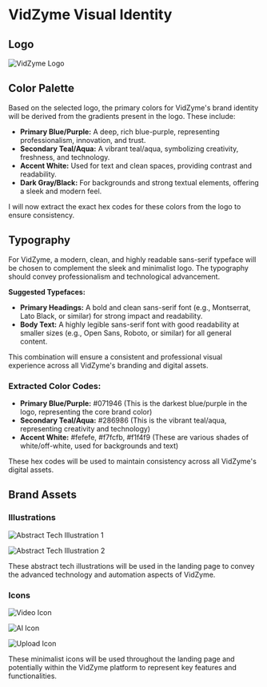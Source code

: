 
# VidZyme Visual Identity

## Logo

![VidZyme Logo](https://private-us-east-1.manuscdn.com/sessionFile/3CQuiigvkqzErQXrwACqun/sandbox/t0nQe895F9VuktUTczeeJE-images_1756142262980_na1fn_L2hvbWUvdWJ1bnR1L3ZpZHp5bWVfbG9nb19maW5hbA.png?Policy=eyJTdGF0ZW1lbnQiOlt7IlJlc291cmNlIjoiaHR0cHM6Ly9wcml2YXRlLXVzLWVhc3QtMS5tYW51c2Nkbi5jb20vc2Vzc2lvbkZpbGUvM0NRdWlpZ3ZrcXpFclFYcndBQ3F1bi9zYW5kYm94L3QwblFlODk1RjlWdWt0VVRjemVlSkUtaW1hZ2VzXzE3NTYxNDIyNjI5ODBfbmExZm5fTDJodmJXVXZkV0oxYm5SMUwzWnBaSHA1YldWZmJHOW5iMTltYVc1aGJBLnBuZyIsIkNvbmRpdGlvbiI6eyJEYXRlTGVzc1RoYW4iOnsiQVdTOkVwb2NoVGltZSI6MTc5ODc2MTYwMH19fV19&Key-Pair-Id=K2HSFNDJXOU9YS&Signature=WzrsF2SThI8rK7xHQAz4IN6I2Hwu8zVs1ibepwe3A1qj8QbZhWcoouEFVamZ2js0LCxJFgXBJBHov1c30um-Bcc-Q8SPR~XQYyWM5-4sOsbyhWgwmxPyV8p8C0P09zOjvdBQiFj6JCHWDwtDJb~FZTm2GiXLipgBYR5RGRxd4OsfbGmV8wKamovvV3WS4kqrdSRaBTGFUMPMhrgCTfvWu4EPQ~NhgSOHQ7hrnmSU1-Wazk04hW907eeDDrjv9WK~qa0J1Yppsa8T9tGp917BSVDM7GwpE7png4gnAA1B2Lj0UvuoTYmiQClzB4pZXGyYBjTxDllB4ZJRy1sAnQHPEA__)

## Color Palette

Based on the selected logo, the primary colors for VidZyme's brand identity will be derived from the gradients present in the logo. These include:

*   **Primary Blue/Purple:** A deep, rich blue-purple, representing professionalism, innovation, and trust.
*   **Secondary Teal/Aqua:** A vibrant teal/aqua, symbolizing creativity, freshness, and technology.
*   **Accent White:** Used for text and clean spaces, providing contrast and readability.
*   **Dark Gray/Black:** For backgrounds and strong textual elements, offering a sleek and modern feel.

I will now extract the exact hex codes for these colors from the logo to ensure consistency.

## Typography

For VidZyme, a modern, clean, and highly readable sans-serif typeface will be chosen to complement the sleek and minimalist logo. The typography should convey professionalism and technological advancement.

**Suggested Typefaces:**

*   **Primary Headings:** A bold and clean sans-serif font (e.g., Montserrat, Lato Black, or similar) for strong impact and readability.
*   **Body Text:** A highly legible sans-serif font with good readability at smaller sizes (e.g., Open Sans, Roboto, or similar) for all general content.

This combination will ensure a consistent and professional visual experience across all VidZyme's branding and digital assets.



### Extracted Color Codes:

*   **Primary Blue/Purple:** #071946 (This is the darkest blue/purple in the logo, representing the core brand color)
*   **Secondary Teal/Aqua:** #286986 (This is the vibrant teal/aqua, representing creativity and technology)
*   **Accent White:** #fefefe, #f7fcfb, #f1f4f9 (These are various shades of white/off-white, used for backgrounds and text)

These hex codes will be used to maintain consistency across all VidZyme's digital assets.




## Brand Assets

### Illustrations

![Abstract Tech Illustration 1](https://private-us-east-1.manuscdn.com/sessionFile/3CQuiigvkqzErQXrwACqun/sandbox/t0nQe895F9VuktUTczeeJE-images_1756142262981_na1fn_L2hvbWUvdWJ1bnR1L3ZpZHp5bWVfaWxsdXN0cmF0aW9uXzE.png?Policy=eyJTdGF0ZW1lbnQiOlt7IlJlc291cmNlIjoiaHR0cHM6Ly9wcml2YXRlLXVzLWVhc3QtMS5tYW51c2Nkbi5jb20vc2Vzc2lvbkZpbGUvM0NRdWlpZ3ZrcXpFclFYcndBQ3F1bi9zYW5kYm94L3QwblFlODk1RjlWdWt0VVRjemVlSkUtaW1hZ2VzXzE3NTYxNDIyNjI5ODFfbmExZm5fTDJodmJXVXZkV0oxYm5SMUwzWnBaSHA1YldWZmFXeHNkWE4wY21GMGFXOXVYekUucG5nIiwiQ29uZGl0aW9uIjp7IkRhdGVMZXNzVGhhbiI6eyJBV1M6RXBvY2hUaW1lIjoxNzk4NzYxNjAwfX19XX0_&Key-Pair-Id=K2HSFNDJXOU9YS&Signature=jszLLGb7TrRrP4mzvLfgxIFfIN3LvBAbfR3H4p0XnJG1R8h6131~Y6PAjp6MQFQVE0h4wkRplpQlmTjPnDosEvs1MuF6m7-uDFVLsku3tszpYVzyUd1lzqpHUy201ALkEwPQ0r2PBE5umN0w6dd00r9jqFBAdzeiZVyIxhQCned~Za9luDuJSvMeHi6TKbo5lUrk6nIdQK14DdKuF06KRQHtN9BmDvP0OSRSYzH0TFDeVZ9EMoyST5I6tMWRl5DxP68KtnbDZKxpJGM3G8sVo5GMImdbkxUe92QfXux--oZPD1wUCqQvHc9X-0ot6xqOxloO~PhlN5YLwNcQ2GVoBA__)

![Abstract Tech Illustration 2](https://private-us-east-1.manuscdn.com/sessionFile/3CQuiigvkqzErQXrwACqun/sandbox/t0nQe895F9VuktUTczeeJE-images_1756142262981_na1fn_L2hvbWUvdWJ1bnR1L3ZpZHp5bWVfaWxsdXN0cmF0aW9uXzI.png?Policy=eyJTdGF0ZW1lbnQiOlt7IlJlc291cmNlIjoiaHR0cHM6Ly9wcml2YXRlLXVzLWVhc3QtMS5tYW51c2Nkbi5jb20vc2Vzc2lvbkZpbGUvM0NRdWlpZ3ZrcXpFclFYcndBQ3F1bi9zYW5kYm94L3QwblFlODk1RjlWdWt0VVRjemVlSkUtaW1hZ2VzXzE3NTYxNDIyNjI5ODFfbmExZm5fTDJodmJXVXZkV0oxYm5SMUwzWnBaSHA1YldWZmFXeHNkWE4wY21GMGFXOXVYekkucG5nIiwiQ29uZGl0aW9uIjp7IkRhdGVMZXNzVGhhbiI6eyJBV1M6RXBvY2hUaW1lIjoxNzk4NzYxNjAwfX19XX0_&Key-Pair-Id=K2HSFNDJXOU9YS&Signature=IJi6~9BgpyJlv0gqXRuguT569PCoCJ0Fwrk41q8UinMNHmpIoFqQsAdo472X28UVIBpCUBV88YYZ2mWY-nYaZQsFSyZSJ-hHvsHrziRDPHEWyaCPTtyh4HPagm57I9fX9IXXW74oNRVRsukznnzL-t-C3i3YJW-ckzZvn5jDpNBnGemIasf2shaWE8RPhpNVDTp0V081lEHM7ra0xf4HRKYPW6BaN70Kb-JOIV1jPh2eWkXsIrrqooxOOHRhiPULcSgVpzyVeKFDBvG7LXngmNhCUONk3c5FRMEnRo5CfhWpmkTLKBx7R61v1MbNwAhbjtRgz5fKP0oPwJdAK-dPJQ__)

These abstract tech illustrations will be used in the landing page to convey the advanced technology and automation aspects of VidZyme.

### Icons

![Video Icon](https://private-us-east-1.manuscdn.com/sessionFile/3CQuiigvkqzErQXrwACqun/sandbox/t0nQe895F9VuktUTczeeJE-images_1756142262982_na1fn_L2hvbWUvdWJ1bnR1L3ZpZHp5bWVfaWNvbl92aWRlbw.png?Policy=eyJTdGF0ZW1lbnQiOlt7IlJlc291cmNlIjoiaHR0cHM6Ly9wcml2YXRlLXVzLWVhc3QtMS5tYW51c2Nkbi5jb20vc2Vzc2lvbkZpbGUvM0NRdWlpZ3ZrcXpFclFYcndBQ3F1bi9zYW5kYm94L3QwblFlODk1RjlWdWt0VVRjemVlSkUtaW1hZ2VzXzE3NTYxNDIyNjI5ODJfbmExZm5fTDJodmJXVXZkV0oxYm5SMUwzWnBaSHA1YldWZmFXTnZibDkyYVdSbGJ3LnBuZyIsIkNvbmRpdGlvbiI6eyJEYXRlTGVzc1RoYW4iOnsiQVdTOkVwb2NoVGltZSI6MTc5ODc2MTYwMH19fV19&Key-Pair-Id=K2HSFNDJXOU9YS&Signature=d6F-89WUKCE6DcVX1xt7IWQga7oX3ycsYfC3RnHJds10qpRUVTG11Rg4OTE9jnmTe~RYDIVeQLxqEycmfM5QceVt2dfO5mtDxKWYNMtKLWwlEs2ZSNOJJsfjHZsQPXsf73PIlT8kZf-T9H1FfAJ1N-mKY4yRWZ1SIMEHRJKfwZXD6tEl1ibcpPY9RdaRp3sfiuoTUxnTQgQRaT4qO59DEub~nitgi3drNXgiKmPnwPhibsFNUOTrGz0m077fe8bqo38-RdHcGBeE6wxcl8qLh6gBlV9KRzWPEXEjfkzyz4elJqOPgF8ipbQKnDwUufaZpLckaKQqgMEqV0WeEuuodQ__)

![AI Icon](https://private-us-east-1.manuscdn.com/sessionFile/3CQuiigvkqzErQXrwACqun/sandbox/t0nQe895F9VuktUTczeeJE-images_1756142262982_na1fn_L2hvbWUvdWJ1bnR1L3ZpZHp5bWVfaWNvbl9haQ.png?Policy=eyJTdGF0ZW1lbnQiOlt7IlJlc291cmNlIjoiaHR0cHM6Ly9wcml2YXRlLXVzLWVhc3QtMS5tYW51c2Nkbi5jb20vc2Vzc2lvbkZpbGUvM0NRdWlpZ3ZrcXpFclFYcndBQ3F1bi9zYW5kYm94L3QwblFlODk1RjlWdWt0VVRjemVlSkUtaW1hZ2VzXzE3NTYxNDIyNjI5ODJfbmExZm5fTDJodmJXVXZkV0oxYm5SMUwzWnBaSHA1YldWZmFXTnZibDloYVEucG5nIiwiQ29uZGl0aW9uIjp7IkRhdGVMZXNzVGhhbiI6eyJBV1M6RXBvY2hUaW1lIjoxNzk4NzYxNjAwfX19XX0_&Key-Pair-Id=K2HSFNDJXOU9YS&Signature=pkiucN4l2ezgC-Od4DzdFnwQBIdlBqRGc6K~ntGv1y4zLZ4XLXfpksmXBopLnqD2v-mvBexFU7cXHpPcs4kxUTTro-N81YEeYnloSXV4Gsug4Vi9BD1qykCfBeLKkRymTGhE~V70g~iwBNyELHAA3309tury1KLRk3PqnlabrNtzTFjn9HCbmDby5ihrNDpSpxCRvSCfux5YJkQZW7z8TMkqYoFMrnPKEs5-ZU32p~Dj9OJH--6e065Df7UfqAHdRgR5a9v6dizbdisqZmfZX3qFtvXL1H4VNNRbHTT5rt8MSTiIZfJQAt6eLiqjP8GFCGpQPOPXKGjsrENC57COow__)

![Upload Icon](https://private-us-east-1.manuscdn.com/sessionFile/3CQuiigvkqzErQXrwACqun/sandbox/t0nQe895F9VuktUTczeeJE-images_1756142262983_na1fn_L2hvbWUvdWJ1bnR1L3ZpZHp5bWVfaWNvbl91cGxvYWQ.png?Policy=eyJTdGF0ZW1lbnQiOlt7IlJlc291cmNlIjoiaHR0cHM6Ly9wcml2YXRlLXVzLWVhc3QtMS5tYW51c2Nkbi5jb20vc2Vzc2lvbkZpbGUvM0NRdWlpZ3ZrcXpFclFYcndBQ3F1bi9zYW5kYm94L3QwblFlODk1RjlWdWt0VVRjemVlSkUtaW1hZ2VzXzE3NTYxNDIyNjI5ODNfbmExZm5fTDJodmJXVXZkV0oxYm5SMUwzWnBaSHA1YldWZmFXTnZibDkxY0d4dllXUS5wbmciLCJDb25kaXRpb24iOnsiRGF0ZUxlc3NUaGFuIjp7IkFXUzpFcG9jaFRpbWUiOjE3OTg3NjE2MDB9fX1dfQ__&Key-Pair-Id=K2HSFNDJXOU9YS&Signature=ZIi-aeDTCq8b17zVQyTOz-WXotDRSul1pn-70NI1ws34BIAgrIa20acGSf08YT6Q3a7W0HNrRffXulbaTIUudVssjfNGZADcidgxNM~sB4XgKvhS0gYSZi3WT0HyfA72cQ7OzXjvm1B00Owk3jTxVH1klbT9GBI17TskY6OlnTEFIZngK1Fr5NEXFyb6E4VyE-N5tKEPZg3wTq3MaA3-AUbzed2Hh7GhNx2I3~uUR2zdgoyrnNWsYDEZB2VoiH3OXtQC9hckJnnJ8NYdf8F2r7Dr9zGwOLTvrPQ8mOzH7sD-LLd2tLcdJxShZI-x1yxigLSPwR5GpiBCn6Rz9MaOww__)

These minimalist icons will be used throughout the landing page and potentially within the VidZyme platform to represent key features and functionalities.


